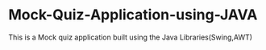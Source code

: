 # Mock-Quiz-Application-using-JAVA
This is a Mock quiz application built using the Java Libraries(Swing,AWT)
